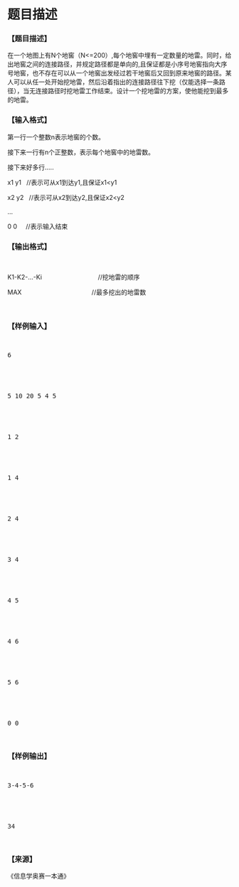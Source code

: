 # 题目描述


<h3>
【题目描述】
</h3>
<p>
在一个地图上有N个地窖（N&lt;=200）,每个地窖中埋有一定数量的地雷。同时，给出地窖之间的连接路径，并规定路径都是单向的,且保证都是小序号地窖指向大序号地窖，也不存在可以从一个地窖出发经过若干地窖后又回到原来地窖的路径。某人可以从任一处开始挖地雷，然后沿着指出的连接路径往下挖（仅能选择一条路径），当无连接路径时挖地雷工作结束。设计一个挖地雷的方案，使他能挖到最多的地雷。
</p>
<h3>
【输入格式】
</h3>
<p>
第一行一个整数n表示地窖的个数。
</p>
<p>
接下来一行有n个正整数，表示每个地窖中的地雷数。
</p>
<p>
接下来好多行.....
</p>
<p>
x1 y1   //表示可从x1到达y1,且保证x1&lt;y1
</p>
<p>
x2 y2   //表示可从x2到达y2,且保证x2&lt;y2
</p>
<p>
...
</p>
<p>
0 0     //表示输入结束
</p>
<h3>
【输出格式】
</h3>
<p>
<br/>
</p>
<p>
K1-K2-…-Ki                                //挖地雷的顺序
</p>
<p>
MAX                                        //最多挖出的地雷数
</p>
<p>
<br/>
</p>
<h3>
【样例输入】
</h3>
<pre><p>
6
</p>

<p>
5 10 20 5 4 5
</p>

<p>
1 2
</p>

<p>
1 4
</p>

<p>
2 4
</p>

<p>
3 4
</p>

<p>
4 5
</p>

<p>
4 6
</p>

<p>
5 6
</p>

<p>
0 0
</p>
</pre>
<h3>
【样例输出】
</h3>
<pre><p>
3-4-5-6
</p>

<p>
34
</p>
</pre>
<h3>
【来源】
</h3>
<p>
《信息学奥赛一本通》
</p>
